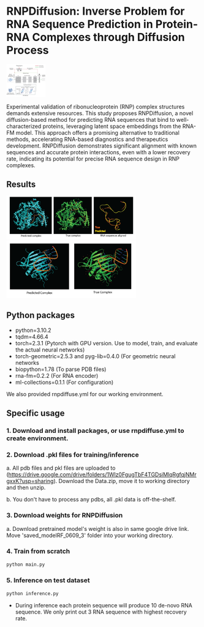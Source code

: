 # RNPDiffusion: Inverse Problem for RNA Sequence Prediction in Protein-RNA Complexes through Diffusion Process



<img src="/figure/model.png" alt="model" style="zoom:10%;" />

Experimental validation of ribonucleoprotein (RNP) complex structures demands extensive resources. This study proposes RNPDiffusion, a novel diffusion-based method for predicting RNA sequences that bind to well-characterized proteins, leveraging latent space embeddings from the RNA-FM model. This approach offers a promising alternative to traditional methods, accelerating RNA-based diagnostics and therapeutics development. RNPDiffusion demonstrates significant alignment with known sequences and accurate protein interactions, even with a lower recovery rate, indicating its potential for precise RNA sequence design in RNP complexes.



## Results



<img src="/figure/inference2.png" alt="inference2" style="zoom:33%;" />

<img src="/figure/inference1.png" alt="inference1" style="zoom:33%;" />



## Python packages

* python=3.10.2
* tqdm=4.66.4
* torch=2.3.1 (Pytorch with GPU version. Use to model, train, and evaluate the actual neural networks)
* torch-geometric=2.5.3 and pyg-lib=0.4.0 (For geometric neural networks
* biopython=1.78 (To parse PDB files)
* rna-fm=0.2.2 (For RNA encoder)
* ml-collections=0.1.1 (For configuration)

We also provided rnpdiffuse.yml for our working environment.



## Specific usage

### 1. Download and install packages, or use rnpdiffuse.yml to create environment.



### 2. Download .pkl files for training/inference

a. All pdb files and pkl files are uploaded to (https://drive.google.com/drive/folders/1Wlz0FgugTbF4TGDsiMlqRgfqjNMrgxxK?usp=sharing). Download the Data.zip, move it to working directory and then unzip.

b. You don't have to process any pdbs, all .pkl data is off-the-shelf.



### 3. Download weights for RNPDiffusion

a. Download pretrained model's weight is also in same google drive link. Move 'saved_modelRF_0609_3' folder into your working directory.



### 4. Train from scratch

```python
python main.py
```



### 5. Inference on test dataset

```python
python inference.py
```

* During inference each protein sequence will produce 10 de-novo RNA sequence. We only print out 3 RNA sequence with highest recovery rate.



